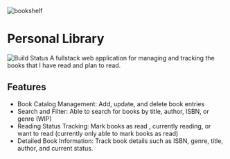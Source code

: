 ![bookshelf](https://github.com/user-attachments/assets/a51c1b5d-a68e-430c-9043-ee2d9c04f21f)
# Personal Library
![Build Status](https://img.shields.io/github/actions/workflow/status/wewewe08/personal-library/build.yml)
A fullstack web application for managing and tracking the books that I have read and plan to read. 

## Features

- Book Catalog Management: Add, update, and delete book entries
- Search and Filter: Able to search for books by title, author, ISBN, or genre (WIP)
- Reading Status Tracking: Mark books as read , currently reading, or want to read (currently only able to mark books as read)
- Detailed Book Information: Track book details such as ISBN, genre, title, author, and current status.
